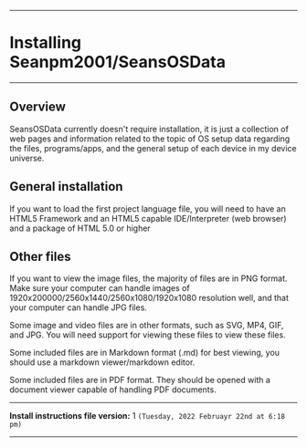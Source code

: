 
---

# Installing Seanpm2001/SeansOSData

---

## Overview

SeansOSData currently doesn't require installation, it is just a collection of web pages and information related to the topic of OS setup data regarding the files, programs/apps, and the general setup of each device in my device universe.

## General installation

If you want to load the first project language file, you will need to have an HTML5 Framework and an HTML5 capable IDE/Interpreter (web browser) and a package of HTML 5.0 or higher

## Other files

If you want to view the image files, the majority of files are in PNG format. Make sure your computer can handle images of 1920x200000/2560x1440/2560x1080/1920x1080 resolution well, and that your computer can handle JPG files.

Some image and video files are in other formats, such as SVG, MP4, GIF, and JPG. You will need support for viewing these files to view these files.

Some included files are in Markdown format (.md) for best viewing, you should use a markdown viewer/markdown editor.

Some included files are in PDF format. They should be opened with a document viewer capable of handling PDF documents.

---

**Install instructions file version:** 1 `(Tuesday, 2022 Februayr 22nd at 6:18 pm)`

---
